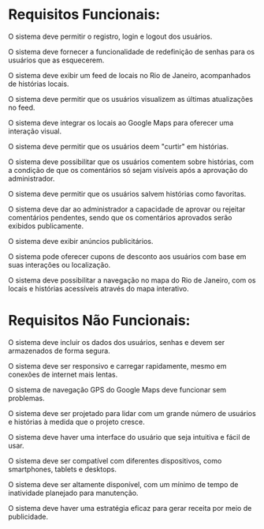 # Requisitos Funcionais:


O sistema deve permitir o registro, login e logout dos usuários.

O sistema deve fornecer a funcionalidade de redefinição de senhas para os usuários que as esquecerem.

O sistema deve exibir um feed de locais no Rio de Janeiro, acompanhados de histórias locais.

O sistema deve permitir que os usuários visualizem as últimas atualizações no feed.

O sistema deve integrar os locais ao Google Maps para oferecer uma interação visual.

O sistema deve permitir que os usuários deem "curtir" em histórias.

O sistema deve possibilitar que os usuários comentem sobre histórias, com a condição de que os comentários só sejam visíveis após a aprovação do administrador.

O sistema deve permitir que os usuários salvem histórias como favoritas.

O sistema deve dar ao administrador a capacidade de aprovar ou rejeitar comentários pendentes, sendo que os comentários aprovados serão exibidos publicamente.

O sistema deve exibir anúncios publicitários.

O sistema pode oferecer cupons de desconto aos usuários com base em suas interações ou localização.

O sistema deve possibilitar a navegação no mapa do Rio de Janeiro, com os locais e histórias acessíveis através do mapa interativo.

# Requisitos Não Funcionais:

O sistema deve incluir os dados dos usuários, senhas e devem ser armazenados de forma segura.

O sistema deve ser responsivo e carregar rapidamente, mesmo em conexões de internet mais lentas.

O sistema de navegação GPS do Google Maps deve funcionar sem problemas.

O sistema deve ser projetado para lidar com um grande número de usuários e histórias à medida que o projeto cresce.

O sistema deve haver uma interface do usuário que seja intuitiva e fácil de usar.

O sistema deve ser compatível com diferentes dispositivos, como smartphones, tablets e desktops.

O sistema deve ser altamente disponível, com um mínimo de tempo de inatividade planejado para manutenção.

O sistema deve haver uma estratégia eficaz para gerar receita por meio de publicidade.
